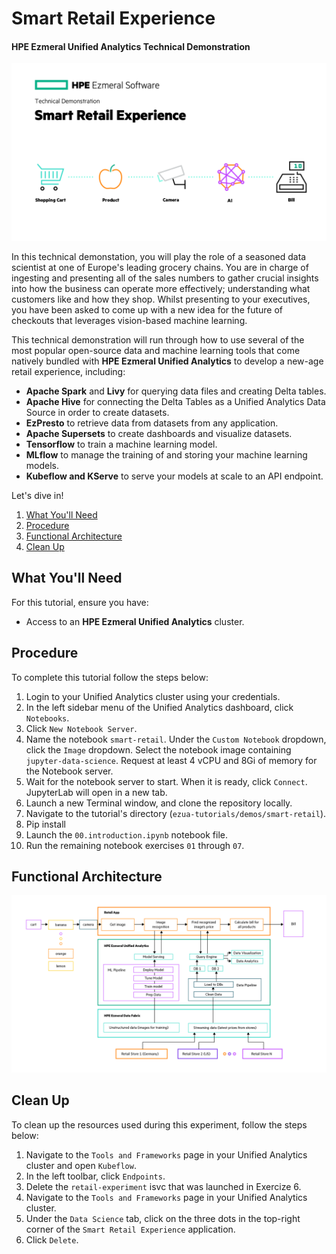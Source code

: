 # Smart Retail Experience 
#### HPE Ezmeral Unified Analytics Technical Demonstration


![smart-retail-experience](images/high-level-overview.png)

In this technical demonstation, you will play the role of a seasoned data scientist at one of Europe's leading grocery chains. You are in charge of ingesting and presenting all of the sales numbers to gather crucial insights into how the business can operate more effectively; understanding what customers like and how they shop. Whilst presenting to your executives, you have been asked to come up with a new idea for the future of checkouts that leverages vision-based machine learning. 

This technical demonstration will run through how to use several of the most popular open-source data and machine learning tools that come natively bundled with **HPE Ezmeral Unified Analytics** to develop a new-age retail experience, including:

- **Apache Spark** and **Livy** for querying data files and creating Delta tables.
- **Apache Hive** for connecting the Delta Tables as a Unified Analytics Data Source in order to create datasets.
- **EzPresto** to retrieve data from datasets from any application. 
- **Apache Supersets** to create dashboards and visualize datasets.
- **Tensorflow** to train a machine learning model.
- **MLflow** to manage the training of and storing your machine learning models.
- **Kubeflow and KServe** to serve your models at scale to an API endpoint.

Let's dive in!

1. [What You'll Need](#what-youll-need)
1. [Procedure](#procedure)
1. [Functional Architecture](#functional-architecture)
1. [Clean Up](#clean-up)

## What You'll Need

For this tutorial, ensure you have:

- Access to an **HPE Ezmeral Unified Analytics** cluster.

## Procedure

To complete this tutorial follow the steps below:

1. Login to your Unified Analytics cluster using your credentials.
1. In the left sidebar menu of the Unified Analytics dashboard, click `Notebooks`.
1. Click `New Notebook Server`.
1. Name the notebook `smart-retail`. Under the `Custom Notebook` dropdown, click the `Image` dropdown. Select the notebook image containing `jupyter-data-science`. Request at least 4 vCPU and 8Gi of memory for the Notebook server.
1. Wait for the notebook server to start. When it is ready, click `Connect`. JupyterLab will open in a new tab. 
1. Launch a new Terminal window, and clone the repository locally.
1. Navigate to the tutorial's directory (`ezua-tutorials/demos/smart-retail`).
1. Pip install 
1. Launch the `00.introduction.ipynb` notebook file.
1. Run the remaining notebook exercises `01` through `07`.

## Functional Architecture

![functional-architecture](images/architecture.png)


## Clean Up

To clean up the resources used during this experiment, follow the steps below:

1. Navigate to the `Tools and Frameworks` page in your Unified Analytics cluster and open `Kubeflow`.
1. In the left toolbar, click `Endpoints`.
1. Delete the `retail-experiment` isvc that was launched in Exercize 6.
1. Navigate to the `Tools and Frameworks` page in your Unified Analytics cluster.
1. Under the `Data Science` tab, click on the three dots in the top-right corner of the `Smart Retail Experience` application. 
1. Click `Delete`.

